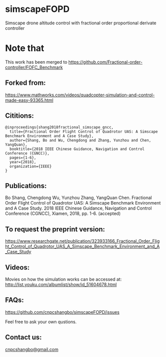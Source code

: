 # simscapeFOPD
Simscape drone altitude control with fractional order proportional derivate controller

# Note that
This work has been merged to https://github.com/Fractional-order-controller/FOFC_Benchmark

## Forked from:

https://www.mathworks.com/videos/quadcopter-simulation-and-control-made-easy-93365.html

## Cititions:
```
@inproceedings{shang2018fractional_simscape_gncc,
  title={Fractional Order Flight Control of Quadrotor UAS: A Simscape Benchmark Environment and A Case Study},
  author={Shang, Bo and Wu, Chengdong and Zhang, Yunzhou and Chen, YangQuan},
  booktitle={2018 IEEE Chinese Guidance, Navigation and Control Conference (CGNCC)},
  pages={1-6},
  year={2018},
  organization={IEEE}
}
```

## Publications:

Bo Shang, Chengdong Wu, Yunzhou Zhang, YangQuan Chen. Fractional Order Flight Control of Quadrotor UAS: A Simscape Benchmark Environment and A Case Study. 2018 IEEE Chinese Guidance, Navigation and Control Conference (CGNCC), Xiamen, 2018, pp. 1-6. (accepted)

## To request the preprint version:

https://www.researchgate.net/publication/323933166_Fractional_Order_Flight_Control_of_Quadrotor_UAS_A_Simscape_Benchmark_Environment_and_A_Case_Study

## Videos:

Movies on how the simulation works can be accessed at:
http://list.youku.com/albumlist/show/id_51604678.html

## FAQs:

https://github.com/cnpcshangbo/simscapeFOPD/issues

Feel free to ask your own qustions.

## Contact us:

cnpcshangbo@gmail.com
